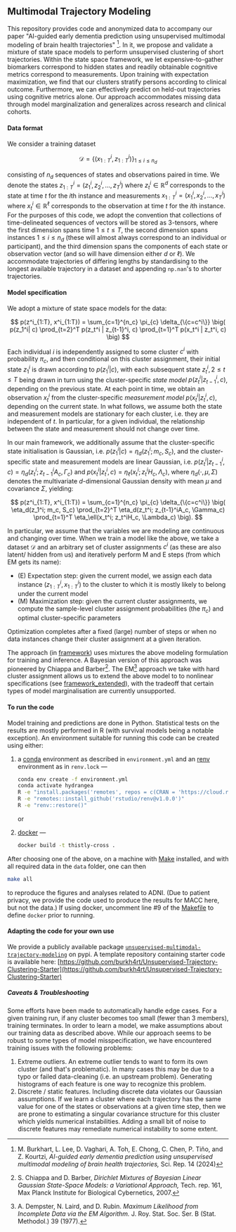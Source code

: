 ## Multimodal Trajectory Modeling

This repository provides code and anonymized data to accompany our paper
"AI-guided early dementia prediction using unsupervised multimodal modeling of
brain health trajectories" [^1]. In it, we propose and validate a mixture of
state space models to perform unsupervised clustering of short trajectories.
Within the state space framework, we let expensive-to-gather biomarkers
correspond to hidden states and readily obtainable cognitive metrics correspond
to measurements. Upon training with expectation maximization, we find that our
clusters stratify persons according to clinical outcome. Furthermore, we can
effectively predict on held-out trajectories using cognitive metrics alone. Our
approach accommodates missing data through model marginalization and
generalizes across research and clinical cohorts.

#### Data format

We consider a training dataset

$$
\mathcal{D} = \{(x_{1:T}^{i}, z_{1:T}^{i}) \}_{1\leq i \leq n_d}
$$

consisting of $`n_d`$ sequences of states and observations paired in time. We
denote the states $`z_{1:T}^{i} = (z_1^i, z_2^i, \dotsc, z_T^i)`$ where
$`z_t^i \in \mathbb{R}^d`$ corresponds to the state at time $`t`$ for the
$`i`$th instance and measurements
$`x_{1:T}^{i} = (x_1^i, x_2^i, \dotsc, x_T^i)`$ where
$`x_t^i \in \mathbb{R}^\ell`$ corresponds to the observation at time $`t`$ for
the $`i`$th instance. For the purposes of this code, we adopt the convention
that collections of time-delineated sequences of vectors will be stored as
3-tensors, where the first dimension spans time $`1\leq t \leq T`$, the second
dimension spans instances $`1\leq i \leq n_d`$ (these will almost always
correspond to an individual or participant), and the third dimension spans the
components of each state or observation vector (and so will have dimension
either $`d`$ or $`\ell`$). We accommodate trajectories of differing lengths by
standardising to the longest available trajectory in a dataset and appending
`np.nan`'s to shorter trajectories.

#### Model specification

We adopt a mixture of state space models for the data:

$$
p(z^i_{1:T}, x^i_{1:T})
		= \sum_{c=1}^{n_c} \pi_{c} \delta_{\{c=c^i\}} \big( p(z_1^i| c)
		\prod_{t=2}^T p(z_t^i | z_{t-1}^i, c) \prod_{t=1}^T p(x_t^i | z_t^i, c) \big)
$$

Each individual $`i`$ is independently assigned to some cluster $`c^i`$ with
probability $`\pi_{c}`$, and then conditional on this cluster assignment, their
initial state $`z_1^i`$ is drawn according to $`p(z_1^i| c)`$, with each
subsequent state $`z_t^i, 2\leq t \leq T`$ being drawn in turn using the
cluster-specific _state model_ $`p(z_t^i | z_{t-1}^i, c)`$, depending on the
previous state. At each point in time, we obtain an observation $`x_t^i`$ from
the cluster-specific _measurement model_ $`p(x_t^i | z_t^i, c)`$, depending on
the current state. In what follows, we assume both the state and measurement
models are stationary for each cluster, i.e. they are independent of $`t`$. In
particular, for a given individual, the relationship between the state and
measurement should not change over time.

In our main framework, we additionally assume that the cluster-specific state
initialisation is Gaussian, i.e. $`p(z_1^i| c) = \eta_d(z_1^i; m_c, S_c)`$, and
the cluster-specific state and measurement models are linear Gaussian, i.e.
$`p(z_t^i | z_{t-1}^i, c) = \eta_d(z_t^i; z_{t-1}^iA_c, \Gamma_c)`$ and
$`p(x_t^i | z_t^i, c) = \eta_\ell(x_t^i; z_t^iH_c, \Lambda_c)`$, where
$`\eta_d(\cdot, \mu, \Sigma)`$ denotes the multivariate $`d`$-dimensional
Gaussian density with mean $`\mu`$ and covariance $`\Sigma`$, yielding:

$$
p(z^i_{1:T}, x^i_{1:T})
		= \sum_{c=1}^{n_c} \pi_{c} \delta_{\{c=c^i\}} \big( \eta_d(z_1^i; m_c, S_c)
		\prod_{t=2}^T \eta_d(z_t^i; z_{t-1}^iA_c, \Gamma_c) \prod_{t=1}^T
		\eta_\ell(x_t^i; z_t^iH_c, \Lambda_c) \big).
$$

In particular, we assume that the variables we are modeling are continuous and
changing over time. When we train a model like the above, we take a dataset
$`\mathcal{D}`$ and an arbitrary set of cluster assignments $`c^i`$ (as these
are also latent/ hidden from us) and iteratively perform M and E steps (from
which EM gets its name):

- (E) Expectation step: given the current model, we assign each data instance
  $`(z^i_{1:T}, x^i_{1:T})`$ to the cluster to which it is mostly likely to
  belong under the current model
- (M) Maximization step: given the current cluster assignments, we compute the
  sample-level cluster assignment probabilities (the $`\pi_c`$) and optimal
  cluster-specific parameters

Optimization completes after a fixed (large) number of steps or when no data
instances change their cluster assignment at a given iteration.

The approach (in [framework](./framework)) uses mixtures the above modeling
formulation for training and inference. A Bayesian version of this approach was
pioneered by Chiappa and Barber[^2]. The EM[^3] approach we take with hard
cluster assignment allows us to extend the above model to to nonlinear
specifications (see [framework_extended](./framework_extended)), with the
tradeoff that certain types of model marginalisation are currently unsupported.

#### To run the code

Model training and predictions are done in Python. Statistical tests on the
results are mostly performed in R (with survival models being a notable
exception). An environment suitable for running this code can be created using
either:

1. a [conda](https://docs.conda.io/en/latest/miniconda.html) environment as
   described in `environment.yml` and an
   [renv](https://cran.r-project.org/web/packages/renv) environment as in
   `renv.lock` —

   ```sh
   conda env create -f environment.yml
   conda activate hydrangea
   R -e "install.packages('remotes', repos = c(CRAN = 'https://cloud.r-project.org'))"
   R -e "remotes::install_github('rstudio/renv@v1.0.0')"
   R -e "renv::restore()"
   ```

   or

2. [docker](https://docker.com) —

   ```sh
   docker build -t thistly-cross .
   ```

After choosing one of the above, on a machine with
[Make](https://www.gnu.org/software/make/) installed, and with all required
data in the `data` folder, one can then

```sh
make all
```

to reproduce the figures and analyses related to ADNI. (Due to patient privacy,
we provide the code used to produce the results for MACC here, but not the
data.) If using docker, uncomment line #9 of the [Makefile](Makefile) to define
`docker` prior to running.

#### Adapting the code for your own use

We provide a publicly available package
[`unsupervised-multimodal-trajectory-modeling`](https://pypi.org/project/unsupervised-multimodal-trajectory-modeling/)
on pypi. A template repository containing starter code is available here:
[https://github.com/burkh4rt/Unsupervised-Trajectory-Clustering-Starter](https://github.com/burkh4rt/Unsupervised-Trajectory-Clustering-Starter)

##### Caveats & Troubleshooting

Some efforts have been made to automatically handle edge cases. For a given
training run, if any cluster becomes too small (fewer than 3 members), training
terminates. In order to learn a model, we make assumptions about our training
data as described above. While our approach seems to be robust to some types of
model misspecification, we have encountered training issues with the following
problems:

1. Extreme outliers. An extreme outlier tends to want to form its own cluster
   (and that's problematic). In many cases this may be due to a typo or failed
   data-cleaning (i.e. an upstream problem). Generating histograms of each
   feature is one way to recognize this problem.
2. Discrete / static features. Including discrete data violates our Gaussian
   assumptions. If we learn a cluster where each trajectory has the same value
   for one of the states or observations at a given time step, then we are
   prone to estimating a singular covariance structure for this cluster which
   yields numerical instabilities. Adding a small bit of noise to discrete
   features may remediate numerical instability to some extent.

[^1]:
    M. Burkhart, L. Lee, D. Vaghari, A. Toh, E. Chong, C. Chen, P. Tiňo, and Z.
    Kourtzi, _AI-guided early dementia prediction using unsupervised multimodal
    modeling of brain health trajectories,_ Sci. Rep. 14 (2024)

[^2]:
    S. Chiappa and D. Barber, _Dirichlet Mixtures of Bayesian Linear Gaussian
    State-Space Models: a Variational Approach,_ Tech. rep. 161, Max Planck
    Institute for Biological Cybernetics, 2007.

[^3]:
    A. Dempster, N. Laird, and D. Rubin. _Maximum Likelihood from  
    Incomplete Data via the EM Algorithm._ J. Roy. Stat. Soc. Ser. B (Stat.
    Methodol.) 39 (1977).

<!---

format code with:
```
isort --profile black .
black .
prettier --write --print-width 79 --prose-wrap always **/*.md
R -e 'styler::style_dir("posthoc", transformers = styler::tidyverse_style(strict = TRUE))'
```

-->
